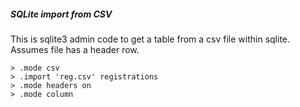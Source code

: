 ##### SQLite import from CSV
This is sqlite3 admin code to get a table from a csv file within sqlite. Assumes file has a header row.

`> .mode csv`  
`> .import 'reg.csv' registrations`  
`> .mode headers on`  
`> .mode column`  

